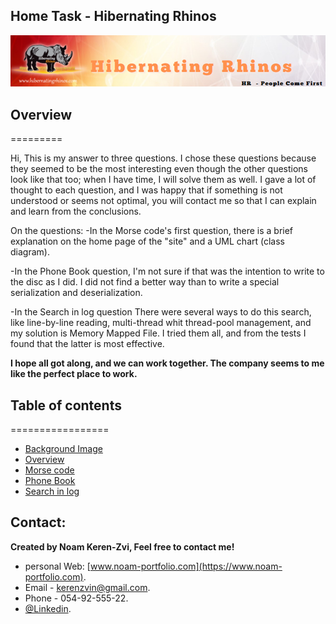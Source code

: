 ## Home Task - Hibernating Rhinos

![Background-Image](./src/cover-photo.png)

## Overview

=========

Hi, This is my answer to three questions. I chose these questions because they seemed to be the most interesting even though the other questions look like that too; when I have time, I will solve them as well.
I gave a lot of thought to each question, and I was happy that if something is not understood or seems not optimal, you will contact me so that I can explain and learn from the conclusions.

On the questions:
-In the Morse code's first question, there is a brief explanation on the home page of the "site" and a UML chart (class diagram).

-In the Phone Book question, I'm not sure if that was the intention to write to the disc as I did. I did not find a better way than to write a special serialization and deserialization.

-In the Search in log question
There were several ways to do this search, like line-by-line reading, multi-thread whit thread-pool management, and my solution is Memory Mapped File. I tried them all, and from the tests I found that the latter is most effective.

**I hope all got along, and we can work together. The company seems to me like the perfect place to work.**

## Table of contents

=================

- [Background Image](#noam-portfolio)
- [Overview](#overview)
- [Morse code](./MorseCode)
- [Phone Book](./PhoneBook)
- [Search in log](./SearchLogsInBigFile)

## Contact:

**Created by Noam Keren-Zvi, Feel free to contact me!**

- personal Web: [www.noam-portfolio.com](https://www.noam-portfolio.com).
- Email - [kerenzvin@gmail.com](mailto:kerenzvin@gmail.com).
- Phone - 054-92-555-22.
- [@Linkedin](https://www.linkedin.com/in/noam-keren-zvi-61784813b/).
